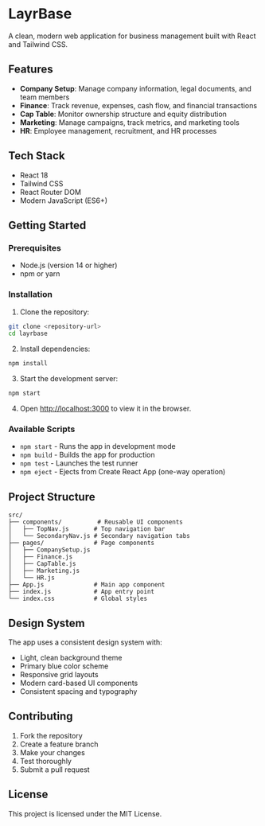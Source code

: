 # LayrBase

A clean, modern web application for business management built with React and Tailwind CSS.

## Features

- **Company Setup**: Manage company information, legal documents, and team members
- **Finance**: Track revenue, expenses, cash flow, and financial transactions
- **Cap Table**: Monitor ownership structure and equity distribution
- **Marketing**: Manage campaigns, track metrics, and marketing tools
- **HR**: Employee management, recruitment, and HR processes

## Tech Stack

- React 18
- Tailwind CSS
- React Router DOM
- Modern JavaScript (ES6+)

## Getting Started

### Prerequisites

- Node.js (version 14 or higher)
- npm or yarn

### Installation

1. Clone the repository:
```bash
git clone <repository-url>
cd layrbase
```

2. Install dependencies:
```bash
npm install
```

3. Start the development server:
```bash
npm start
```

4. Open [http://localhost:3000](http://localhost:3000) to view it in the browser.

### Available Scripts

- `npm start` - Runs the app in development mode
- `npm build` - Builds the app for production
- `npm test` - Launches the test runner
- `npm eject` - Ejects from Create React App (one-way operation)

## Project Structure

```
src/
├── components/          # Reusable UI components
│   ├── TopNav.js       # Top navigation bar
│   └── SecondaryNav.js # Secondary navigation tabs
├── pages/              # Page components
│   ├── CompanySetup.js
│   ├── Finance.js
│   ├── CapTable.js
│   ├── Marketing.js
│   └── HR.js
├── App.js              # Main app component
├── index.js            # App entry point
└── index.css           # Global styles
```

## Design System

The app uses a consistent design system with:
- Light, clean background theme
- Primary blue color scheme
- Responsive grid layouts
- Modern card-based UI components
- Consistent spacing and typography

## Contributing

1. Fork the repository
2. Create a feature branch
3. Make your changes
4. Test thoroughly
5. Submit a pull request

## License

This project is licensed under the MIT License. 
